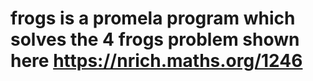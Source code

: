 # frogs is a promela program which solves the 4 frogs problem shown here https://nrich.maths.org/1246
